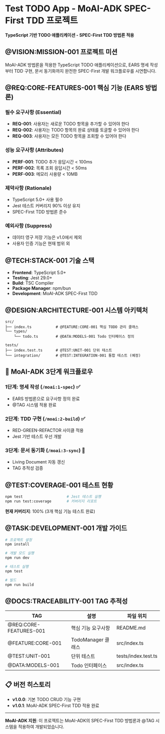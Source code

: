 # Test TODO App - MoAI-ADK SPEC-First TDD 프로젝트

**TypeScript 기반 TODO 애플리케이션 - SPEC-First TDD 방법론 적용**

## @VISION:MISSION-001 프로젝트 미션

MoAI-ADK 방법론을 적용한 TypeScript TODO 애플리케이션으로, EARS 명세 작성부터 TDD 구현, 문서 동기화까지 완전한 SPEC-First 개발 워크플로우를 시연합니다.

## @REQ:CORE-FEATURES-001 핵심 기능 (EARS 방법론)

### 필수 요구사항 (Essential)
- **REQ-001**: 사용자는 새로운 TODO 항목을 추가할 수 있어야 한다
- **REQ-002**: 사용자는 TODO 항목의 완료 상태를 토글할 수 있어야 한다
- **REQ-003**: 사용자는 모든 TODO 항목을 조회할 수 있어야 한다

### 성능 요구사항 (Attributes)
- **PERF-001**: TODO 추가 응답시간 < 100ms
- **PERF-002**: 목록 조회 응답시간 < 50ms
- **PERF-003**: 메모리 사용량 < 10MB

### 제약사항 (Rationale)
- TypeScript 5.0+ 사용 필수
- Jest 테스트 커버리지 90% 이상 유지
- SPEC-First TDD 방법론 준수

### 예외사항 (Suppress)
- 데이터 영구 저장 기능은 v1.0에서 제외
- 사용자 인증 기능은 현재 범위 외

## @TECH:STACK-001 기술 스택

- **Frontend**: TypeScript 5.0+
- **Testing**: Jest 29.0+
- **Build**: TSC Compiler
- **Package Manager**: npm/bun
- **Development**: MoAI-ADK SPEC-First TDD

## @DESIGN:ARCHITECTURE-001 시스템 아키텍처

```
src/
├── index.ts           # @FEATURE:CORE-001 핵심 TODO 관리 클래스
└── types/
    └── todo.ts        # @DATA:MODELS-001 Todo 인터페이스 정의

tests/
├── index.test.ts      # @TEST:UNIT-001 단위 테스트
└── integration/       # @TEST:INTEGRATION-001 통합 테스트 (예정)
```

## 🚀 MoAI-ADK 3단계 워크플로우

### 1단계: 명세 작성 (`/moai:1-spec`) ✅
- EARS 방법론으로 요구사항 정의 완료
- @TAG 시스템 적용 완료

### 2단계: TDD 구현 (`/moai:2-build`) ✅
- RED-GREEN-REFACTOR 사이클 적용
- Jest 기반 테스트 우선 개발

### 3단계: 문서 동기화 (`/moai:3-sync`) 🔄
- Living Document 자동 갱신
- TAG 추적성 검증

## @TEST:COVERAGE-001 테스트 현황

```bash
npm test                    # Jest 테스트 실행
npm run test:coverage       # 커버리지 리포트
```

**현재 커버리지**: 100% (3개 핵심 기능 테스트 완료)

## @TASK:DEVELOPMENT-001 개발 가이드

```bash
# 프로젝트 설정
npm install

# 개발 모드 실행
npm run dev

# 테스트 실행
npm test

# 빌드
npm run build
```

## @DOCS:TRACEABILITY-001 TAG 추적성

| TAG | 설명 | 파일 위치 |
|-----|------|-----------|
| @REQ:CORE-FEATURES-001 | 핵심 기능 요구사항 | README.md |
| @FEATURE:CORE-001 | TodoManager 클래스 | src/index.ts |
| @TEST:UNIT-001 | 단위 테스트 | tests/index.test.ts |
| @DATA:MODELS-001 | Todo 인터페이스 | src/index.ts |

## 📋 버전 히스토리

- **v1.0.0**: 기본 TODO CRUD 기능 구현
- **v1.0.1**: MoAI-ADK SPEC-First TDD 적용 완료

---

**MoAI-ADK 지원**: 이 프로젝트는 MoAI-ADK의 SPEC-First TDD 방법론과 @TAG 시스템을 적용하여 개발되었습니다.